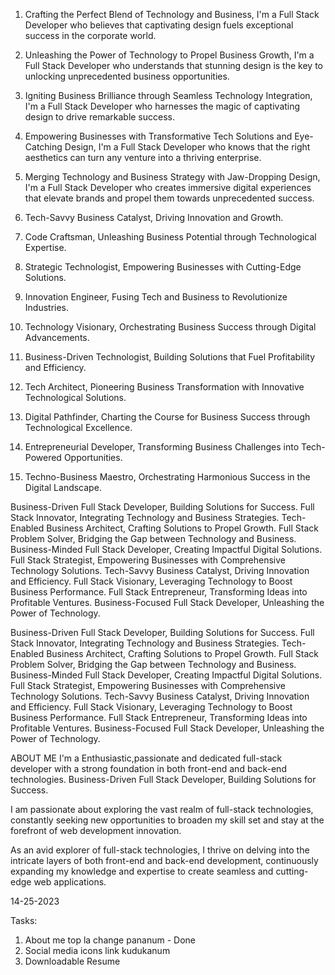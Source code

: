 1. Crafting the Perfect Blend of Technology and Business, I'm a Full Stack Developer who believes that captivating design fuels exceptional success in the corporate world.
2. Unleashing the Power of Technology to Propel Business Growth, I'm a Full Stack Developer who understands that stunning design is the key to unlocking unprecedented business opportunities.
3. Igniting Business Brilliance through Seamless Technology Integration, I'm a Full Stack Developer who harnesses the magic of captivating design to drive remarkable success.
4. Empowering Businesses with Transformative Tech Solutions and Eye-Catching Design, I'm a Full Stack Developer who knows that the right aesthetics can turn any venture into a thriving enterprise.
5. Merging Technology and Business Strategy with Jaw-Dropping Design, I'm a Full Stack Developer who creates immersive digital experiences that elevate brands and propel them towards unprecedented success.

6. Tech-Savvy Business Catalyst, Driving Innovation and Growth.
7. Code Craftsman, Unleashing Business Potential through Technological Expertise.
8. Strategic Technologist, Empowering Businesses with Cutting-Edge Solutions.
9. Innovation Engineer, Fusing Tech and Business to Revolutionize Industries.
10. Technology Visionary, Orchestrating Business Success through Digital Advancements.
11. Business-Driven Technologist, Building Solutions that Fuel Profitability and Efficiency.
12. Tech Architect, Pioneering Business Transformation with Innovative Technological Solutions.
13. Digital Pathfinder, Charting the Course for Business Success through Technological Excellence.
14. Entrepreneurial Developer, Transforming Business Challenges into Tech-Powered Opportunities.
15. Techno-Business Maestro, Orchestrating Harmonious Success in the Digital Landscape.

Business-Driven Full Stack Developer, Building Solutions for Success.
Full Stack Innovator, Integrating Technology and Business Strategies.
Tech-Enabled Business Architect, Crafting Solutions to Propel Growth.
Full Stack Problem Solver, Bridging the Gap between Technology and Business.
Business-Minded Full Stack Developer, Creating Impactful Digital Solutions.
Full Stack Strategist, Empowering Businesses with Comprehensive Technology Solutions.
Tech-Savvy Business Catalyst, Driving Innovation and Efficiency.
Full Stack Visionary, Leveraging Technology to Boost Business Performance.
Full Stack Entrepreneur, Transforming Ideas into Profitable Ventures.
Business-Focused Full Stack Developer, Unleashing the Power of Technology.

Business-Driven Full Stack Developer, Building Solutions for Success.
Full Stack Innovator, Integrating Technology and Business Strategies.
Tech-Enabled Business Architect, Crafting Solutions to Propel Growth.
Full Stack Problem Solver, Bridging the Gap between Technology and Business.
Business-Minded Full Stack Developer, Creating Impactful Digital Solutions.
Full Stack Strategist, Empowering Businesses with Comprehensive Technology Solutions.
Tech-Savvy Business Catalyst, Driving Innovation and Efficiency.
Full Stack Visionary, Leveraging Technology to Boost Business Performance.
Full Stack Entrepreneur, Transforming Ideas into Profitable Ventures.
Business-Focused Full Stack Developer, Unleashing the Power of Technology.

ABOUT ME
I'm a Enthusiastic,passionate and dedicated full-stack developer with a strong foundation in both front-end and back-end technologies. Business-Driven Full Stack Developer, Building Solutions for Success.

I am passionate about exploring the vast realm of full-stack technologies, constantly seeking new opportunities to broaden my skill set and stay at the forefront of web development innovation.

As an avid explorer of full-stack technologies, I thrive on delving into the intricate layers of both front-end and back-end development, continuously expanding my knowledge and expertise to create seamless and cutting-edge web applications.

14-25-2023

Tasks:

1. About me top la change pananum - Done
2. Social media icons link kudukanum
3. Downloadable Resume
